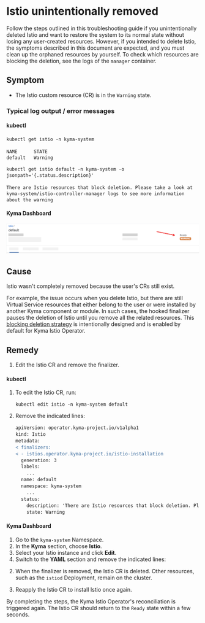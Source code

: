 # Istio unintentionally removed
Follow the steps outlined in this troubleshooting guide if you unintentionally deleted Istio and want to restore the system to its normal state without losing any user-created resources. However, if you intended to delete Istio, the symptoms described in this document are expected, and you must clean up the orphaned resources by yourself. To check which resources are blocking the deletion, see the logs of the `manager` container.

## Symptom

* The Istio custom resource (CR) is in the `Warning` state.


### Typical log output / error messages

<!-- tabs:start -->
#### **kubectl**

```
kubectl get istio -n kyma-system

NAME      STATE
default   Warning
```
```
kubectl get istio default -n kyma-system -o jsonpath='{.status.description}'

There are Istio resources that block deletion. Please take a look at kyma-system/istio-controller-manager logs to see more information about the warning
```
#### **Kyma Dashboard**

![Istio CR in the Warning state](../../../assets/istio-cr-warning-state.svg)
<!-- tabs:end -->

## Cause

Istio wasn't completely removed because the user's CRs still exist.

For example, the issue occurs when you delete Istio, but there are still Virtual Service resources that either belong to the user or were installed by another Kyma component or module. In such cases, the hooked finalizer pauses the deletion of Istio until you remove all the related resources. This [blocking deletion strategy](https://github.com/kyma-project/community/issues/765) is intentionally designed and is enabled by default for Kyma Istio Operator.


## Remedy

1. Edit the Istio CR and remove the finalizer.

  <!-- tabs:start -->
  #### **kubectl**

  1. To edit the Istio CR, run:
      ```
      kubectl edit istio -n kyma-system default
      ```
  2. Remove the indicated lines:
      ```diff
      apiVersion: operator.kyma-project.io/v1alpha1
      kind: Istio
      metadata:
      < finalizers:
      < - istios.operator.kyma-project.io/istio-installation
        generation: 3
        labels:
          ...
        name: default
        namespace: kyma-system
          ...
        status:
          description: 'There are Istio resources that block deletion. Please take a look at kyma-system/istio-controller-manager logs to see more information about the warning'
          state: Warning
      ```
    
  #### **Kyma Dashboard**

  1. Go to the `kyma-system` Namespace. 
  2. In the **Kyma** section, choose **Istio**.
  3. Select your Istio instance and click **Edit**.
  4. Switch to the **YAML** section and remove the indicated lines:

  <!-- tabs:end -->


2. When the finalizer is removed, the Istio CR is deleted. Other resources, such as the `istiod` Deployment, remain on the cluster.

3. Reapply the Istio CR to install Istio once again.

By completing the steps, the Kyma Istio Operator's reconciliation is triggered again. The Istio CR should return to the `Ready` state within a few seconds.
